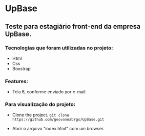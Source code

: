 # UpBase
## Teste para estagiário front-end da empresa UpBase.


### Tecnologias que foram utilizadas no projeto:
 - Html
 - Css
 - Boostrap

### Features:
 - Tela 6, conforme enviado por e-mail.

### Para visualização do projeto:
 - Clone the project.
```git clone https://github.com/geovannabrgs/UpBase.git```

 - Abrir o arquivo "index.html" com um browser.
